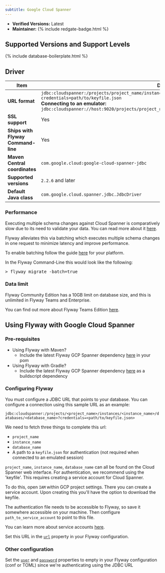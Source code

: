 ```yaml
---
subtitle: Google Cloud Spanner
---
```


- **Verified Versions:** Latest
- **Maintainer:** {% include redgate-badge.html %}

## Supported Versions and Support Levels

{% include database-boilerplate.html %}

## Driver

| Item                               | Details                                                                                                                                                                                                                                                                   |
| ---------------------------------- | ------------------------------------------------------------------------------------------------------------------------------------------------------------------------------------------------------------------------------------------------------------------------- |
| **URL format**                     | `jdbc:cloudspanner:/projects/project_name/instances/instance_name/databases/database_name?credentials=path/to/keyfile.json` <br>**Connecting to an emulator:**  <br>`jdbc:cloudspanner://host:9020/projects/project_name/instances/instance_name/databases/database_name` |
| **SSL support**                    | Yes                                                                                                                                                                                                                                                                       |
| **Ships with Flyway Command-line** | Yes                                                                                                                                                                                                                                                                       |
| **Maven Central coordinates**      | `com.google.cloud:google-cloud-spanner-jdbc`                                                                                                                                                                                                                              |
| **Supported versions**             | `2.2.6` and later                                                                                                                                                                                                                                                         |
| **Default Java class**             | `com.google.cloud.spanner.jdbc.JdbcDriver`                                                                                                                                                                                                                                |

### Performance

Executing multiple schema changes against Cloud Spanner is comparatively slow due to its need to validate your data. You can read more about it [here](https://cloud.google.com/spanner/docs/schema-updates#performance).

Flyway alleviates this via batching which executes multiple schema changes in one request to minimize latency and improve performance.

To enable batching follow the guide [here](<Configuration/Flyway Namespace/Flyway Batch Setting>) for your platform.

In the Flyway Command-Line this would look like the following:

<pre class="console"><span>&gt;</span> flyway migrate -batch=true</pre>

### Data limit

Flyway Community Edition has a 10GB limit on database size, and this is unlimited in Flyway Teams and Enterprise.

You can find out more about Flyway Teams Edition [here](https://www.red-gate.com/products/flyway/teams).

## Using Flyway with Google Cloud Spanner

### Pre-requisites

- Using Flyway with Maven?
    - Include the latest Flyway GCP Spanner dependency [here](https://mvnrepository.com/artifact/org.flywaydb/flyway-gcp-spanner) in your pom
- Using Flyway with Gradle?
    - Include the latest Flyway GCP Spanner dependency [here](https://mvnrepository.com/artifact/org.flywaydb/flyway-gcp-spanner) as a buildscript dependency

### Configuring Flyway

You must configure a JDBC URL that points to your database. You can configure a connection using this sample URL as an example:

`jdbc:cloudspanner:/projects/<project_name>/instances/<instance_name>/databases/<database_name>?credentials=<path/to/keyfile.json>`

We need to fetch three things to complete this url:

- `project_name`
- `instance_name`
- `database_name`
- A path to a `keyfile.json` for authentication (not required when connected to an emulated session)

`project_name`, `instance_name`, `database_name` can all be found on the Cloud Spanner web interface. For authentication, we recommend using the 'keyfile'. This requires creating a service account for Cloud Spanner.

To do this, open `IAM` within GCP project settings. There you can create a service account. Upon creating this you'll have the option to download the keyfile.

The authentication file needs to be accessible to Flyway, so save it somewhere accessible on your machine. Then configure `path_to_service_account` to point to this file.

You can learn more about service accounts [here](https://cloud.google.com/iam/docs/service-accounts).

Set this URL in the [`url`](<Configuration/Environments Namespace/Environment url Setting>) property in your Flyway configuration.

### Other configuration

Set the [`user`](<Configuration/Environments Namespace/Environment user Setting>) and [`password`](<Configuration/Environments Namespace/Environment password Setting>) properties to empty in your Flyway configuration (conf or TOML) since we're authenticating using the JDBC URL

